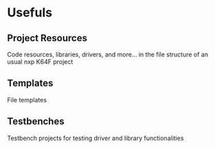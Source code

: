 # Usefuls
## Project Resources
Code resources, libraries, drivers, and more... in the file structure of an usual nxp K64F project

## Templates
File templates

## Testbenches
Testbench projects for testing driver and library functionalities